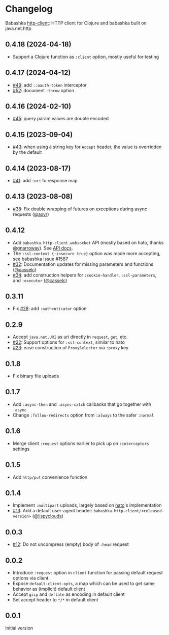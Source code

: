 # Changelog

Babashka [http-client](https://github.com/babashka/http-client): HTTP client for Clojure and babashka built on java.net.http

## 0.4.18 (2024-04-18)

- Support a Clojure function as `:client` option, mostly useful for testing

## 0.4.17 (2024-04-12)

- [#49](https://github.com/babashka/http-client/issues/49): add `::oauth-token` interceptor
- [#52](https://github.com/babashka/http-client/issues/52): document `:throw` option

## 0.4.16 (2024-02-10)

- [#45](https://github.com/babashka/http-client/issues/45): query param values are double encoded

## 0.4.15 (2023-09-04)

- [#43](https://github.com/babashka/http-client/issues/43): when using a string key for `Accept` header, the value is overridden by the default

## 0.4.14 (2023-08-17)

- [#41](https://github.com/babashka/http-client/issues/41): add `:uri` to response map

## 0.4.13 (2023-08-08)

- [#38](https://github.com/babashka/http-client/issues/38): Fix double wrapping of futures on exceptions during async requests ([@axvr](https://github.com/axvr))

## 0.4.12

- Add `babashka.http-client.websocket` API (mostly based on hato, thanks [@gnarroway](https://github.com/gnarroway)). See [API docs](https://github.com/babashka/http-client/blob/main/API.md#babashka.http-client.websocket).
- The `:ssl-context {:insecure true}` option was made more accepting, see babashka issue [#1587](https://github.com/babashka/babashka/issues/1587)
- [#32](https://github.com/babashka/http-client/issues/32): Documentation updates for missing parameters and functions ([@casselc](https://github.com/casselc))
- [#34](https://github.com/babashka/http-client/issues/34): add construction helpers for `:cookie-handler`, `:ssl-parameters`, and `:executor` ([@casselc](https://github.com/casselc))

## 0.3.11

- Fix [#28](https://github.com/babashka/http-client/issues/28): add `:authenticator` option

## 0.2.9

- Accept `java.net.URI` as uri directly in `request`, `get`, etc.
- [#22](https://github.com/babashka/http-client/issues/22): Support options for `:ssl-context`, similar to hato
- [#23](https://github.com/babashka/http-client/issues/23): ease construction of `ProxySelector` via `:proxy` key

## 0.1.8

- Fix binary file uploads

## 0.1.7

- Add `:async-then` and `:async-catch` callbacks that go together with `:async`
- Change `:follow-redirects` option from `:always` to the safer `:normal`

## 0.1.6

- Merge client `:request` options earlier to pick up on `:interceptors` settings

## 0.1.5

- Add `http/put` convenience function

## 0.1.4

- Implement `:multipart` uploads, largely based on [hato](https://github.com/gnarroway/hato)'s implementation
- [#13](https://github.com/babashka/http-client/issues/13): Add a default user-agent header: `babashka.http-client/<released-version>` ([@lispyclouds](https://github.com/lispyclouds))

## 0.0.3

- [#12](https://github.com/babashka/http-client/issues/12): Do not uncompress (empty) body of `:head` request

## 0.0.2

- Introduce `:request` option in `client` function for passing default request options via client.
- Expose `default-client-opts`, a map which can be used to get same behavior as (implicit) default client
- Accept `gzip` and `deflate` as encoding in default client
- Set accept header to `*/*` in default client

## 0.0.1

Initial version
